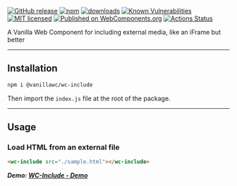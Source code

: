 [![GitHub release](https://img.shields.io/github/v/release/vanillawc/wc-include.svg)](https://github.com/vanillawc/wc-include/releases)
[![npm](https://badgen.net/npm/v/@vanillawc/wc-include)](https://www.npmjs.com/package/@vanillawc/wc-include)
[![downloads](https://badgen.net/npm/dt/@vanillawc/wc-include)](https://www.npmjs.com/package/@vanillawc/wc-include)
[![Known Vulnerabilities](https://snyk.io/test/npm/@vanillawc/wc-include/badge.svg)](https://snyk.io/test/npm/@vanillawc/wc-include)
[![MIT licensed](https://img.shields.io/badge/license-MIT-blue.svg)](https://raw.githubusercontent.com/vanillawc/wc-include/master/LICENSE)
[![Published on WebComponents.org](https://img.shields.io/badge/webcomponents.org-published-blue.svg)](https://www.webcomponents.org/element/@vanillawc/wc-include)
[![Actions Status](https://github.com/vanillawc/wc-include/workflows/Release/badge.svg)](https://github.com/vanillawc/wc-include/actions)

A Vanilla Web Component for including external media, like an iFrame but better

 <!-- TODO: Add video graphic here -->

-----

## Installation

```sh
npm i @vanillawc/wc-include
```

Then import the `index.js` file at the root of the package.

-----

## Usage

### Load HTML from an external file

```html
<wc-include src="./sample.html"></wc-include>
```

***Demo: [WC-Include - Demo][]***

[WC-Include - Demo]: https://vanillawc.github.io/wc-include/demo/index.html
